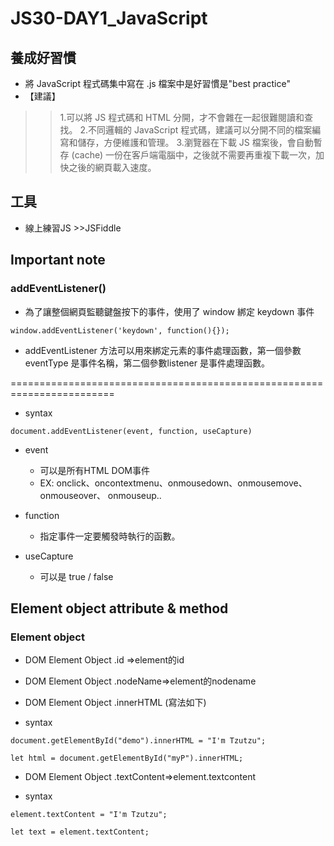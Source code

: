 # JS30-DAY1_JavaScript

## 養成好習慣
* 將 JavaScript 程式碼集中寫在 .js 檔案中是好習慣是"best practice"
* 【建議】
>> 1.可以將 JS 程式碼和 HTML 分開，才不會雜在一起很難閱讀和查找。
   2.不同邏輯的 JavaScript 程式碼，建議可以分開不同的檔案編寫和儲存，方便維護和管理。
   3.瀏覽器在下載 JS 檔案後，會自動暫存 (cache) 一份在客戶端電腦中，之後就不需要再重複下載一次，加快之後的網頁載入速度。

## 工具
* 線上練習JS >>JSFiddle 

## Important note 
### addEventListener()
* 為了讓整個網頁監聽鍵盤按下的事件，使用了 window 綁定 keydown 事件
```javascript=
window.addEventListener('keydown', function(){});
```
* addEventListener 方法可以用來綁定元素的事件處理函數，第一個參數eventType 是事件名稱，第二個參數listener 是事件處理函數。 

========================================================================
* syntax
```javascript=
document.addEventListener(event, function, useCapture)
```
* event
  * 可以是所有HTML DOM事件
  * EX: onclick、oncontextmenu、onmousedown、onmousemove、onmouseover、 onmouseup..

* function 
  * 指定事件一定要觸發時執行的函數。

* useCapture
  * 可以是 true / false


## Element object attribute & method
### Element object
*  DOM Element Object .id =>element的id
*  DOM Element Object .nodeName=>element的nodename
*  DOM Element Object .innerHTML (寫法如下)

* syntax
```javascript=
document.getElementById("demo").innerHTML = "I'm Tzutzu";
```
```javascript=
let html = document.getElementById("myP").innerHTML;
```
*  DOM Element Object .textContent=>element.textcontent

* syntax
```javascript=
element.textContent = "I'm Tzutzu";
```
```javascript=
let text = element.textContent;
```